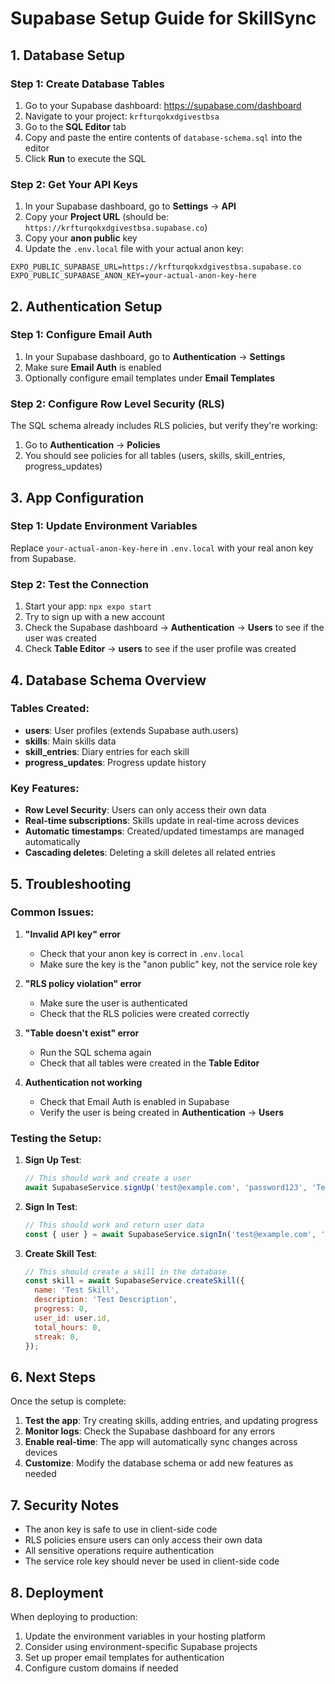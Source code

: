 # Supabase Setup Guide for SkillSync

## 1. Database Setup

### Step 1: Create Database Tables
1. Go to your Supabase dashboard: https://supabase.com/dashboard
2. Navigate to your project: `krfturqokxdgivestbsa`
3. Go to the **SQL Editor** tab
4. Copy and paste the entire contents of `database-schema.sql` into the editor
5. Click **Run** to execute the SQL

### Step 2: Get Your API Keys
1. In your Supabase dashboard, go to **Settings** → **API**
2. Copy your **Project URL** (should be: `https://krfturqokxdgivestbsa.supabase.co`)
3. Copy your **anon public** key
4. Update the `.env.local` file with your actual anon key:

```env
EXPO_PUBLIC_SUPABASE_URL=https://krfturqokxdgivestbsa.supabase.co
EXPO_PUBLIC_SUPABASE_ANON_KEY=your-actual-anon-key-here
```

## 2. Authentication Setup

### Step 1: Configure Email Auth
1. In your Supabase dashboard, go to **Authentication** → **Settings**
2. Make sure **Email Auth** is enabled
3. Optionally configure email templates under **Email Templates**

### Step 2: Configure Row Level Security (RLS)
The SQL schema already includes RLS policies, but verify they're working:
1. Go to **Authentication** → **Policies**
2. You should see policies for all tables (users, skills, skill_entries, progress_updates)

## 3. App Configuration

### Step 1: Update Environment Variables
Replace `your-actual-anon-key-here` in `.env.local` with your real anon key from Supabase.

### Step 2: Test the Connection
1. Start your app: `npx expo start`
2. Try to sign up with a new account
3. Check the Supabase dashboard → **Authentication** → **Users** to see if the user was created
4. Check **Table Editor** → **users** to see if the user profile was created

## 4. Database Schema Overview

### Tables Created:
- **users**: User profiles (extends Supabase auth.users)
- **skills**: Main skills data
- **skill_entries**: Diary entries for each skill
- **progress_updates**: Progress update history

### Key Features:
- **Row Level Security**: Users can only access their own data
- **Real-time subscriptions**: Skills update in real-time across devices
- **Automatic timestamps**: Created/updated timestamps are managed automatically
- **Cascading deletes**: Deleting a skill deletes all related entries

## 5. Troubleshooting

### Common Issues:

1. **"Invalid API key" error**
   - Check that your anon key is correct in `.env.local`
   - Make sure the key is the "anon public" key, not the service role key

2. **"RLS policy violation" error**
   - Make sure the user is authenticated
   - Check that the RLS policies were created correctly

3. **"Table doesn't exist" error**
   - Run the SQL schema again
   - Check that all tables were created in the **Table Editor**

4. **Authentication not working**
   - Check that Email Auth is enabled in Supabase
   - Verify the user is being created in **Authentication** → **Users**

### Testing the Setup:

1. **Sign Up Test**:
   ```javascript
   // This should work and create a user
   await SupabaseService.signUp('test@example.com', 'password123', 'Test User');
   ```

2. **Sign In Test**:
   ```javascript
   // This should work and return user data
   const { user } = await SupabaseService.signIn('test@example.com', 'password123');
   ```

3. **Create Skill Test**:
   ```javascript
   // This should create a skill in the database
   const skill = await SupabaseService.createSkill({
     name: 'Test Skill',
     description: 'Test Description',
     progress: 0,
     user_id: user.id,
     total_hours: 0,
     streak: 0,
   });
   ```

## 6. Next Steps

Once the setup is complete:

1. **Test the app**: Try creating skills, adding entries, and updating progress
2. **Monitor logs**: Check the Supabase dashboard for any errors
3. **Enable real-time**: The app will automatically sync changes across devices
4. **Customize**: Modify the database schema or add new features as needed

## 7. Security Notes

- The anon key is safe to use in client-side code
- RLS policies ensure users can only access their own data
- All sensitive operations require authentication
- The service role key should never be used in client-side code

## 8. Deployment

When deploying to production:

1. Update the environment variables in your hosting platform
2. Consider using environment-specific Supabase projects
3. Set up proper email templates for authentication
4. Configure custom domains if needed 